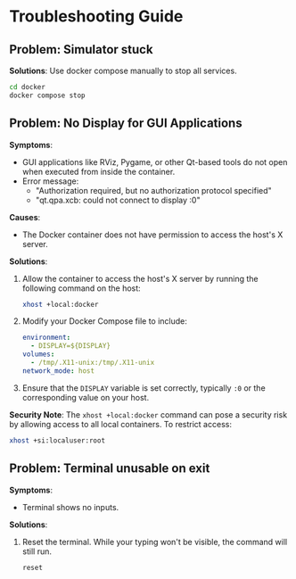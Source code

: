 # Troubleshooting Guide


## Problem: Simulator stuck

**Solutions**:
Use docker compose manually to stop all services.
```bash
cd docker
docker compose stop
```

## Problem: No Display for GUI Applications
**Symptoms**:
- GUI applications like RViz, Pygame, or other Qt-based tools do not open when executed from inside the container.
- Error message:
  - "Authorization required, but no authorization protocol specified"
  - "qt.qpa.xcb: could not connect to display :0"

**Causes**:
- The Docker container does not have permission to access the host's X server.

**Solutions**:
1. Allow the container to access the host's X server by running the following command on the host:
   ```bash
   xhost +local:docker
   ```
2. Modify your Docker Compose file to include:
   ```yaml
   environment:
     - DISPLAY=${DISPLAY}
   volumes:
     - /tmp/.X11-unix:/tmp/.X11-unix
   network_mode: host
   ```
3. Ensure that the `DISPLAY` variable is set correctly, typically `:0` or the corresponding value on your host.

**Security Note**: The `xhost +local:docker` command can pose a security risk by allowing access to all local containers. To restrict access:
```bash
xhost +si:localuser:root
```

## Problem: Terminal unusable on exit
**Symptoms**:
- Terminal shows no inputs.


**Solutions**:
1. Reset the terminal. While your typing won't be visible, the command will still run.
   ```bash
   reset
   ```

